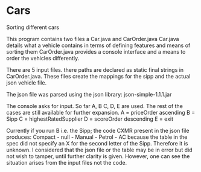# Cars
Sorting different cars

This program contains two files a Car.java and CarOrder.java
Car.java details what a vehicle contains in terms of defining features and means of sorting them
CarOrder.java provides a console interface and a means to order the vehicles differently.


There are 5 input files. there paths are declared as static final strings in CarOrder.java. 
These files create the mappings for the sipp and the actual json vehicle file.

The json file was parsed using the json library: json-simple-1.1.1.jar

The console asks for input. So far A, B C, D, E are used.
The rest of the cases are still available for further expansion.
A = priceOrder ascending
B = Sipp
C = highestRatedSupplier
D = scoreOrder descending
E = exit


Currently if you run B i.e. the Sipp; the code CXMR present in the json file produces:
Compact - null - Manual - Petrol - AC
because the table in the spec did not specify an X for the second letter of the Sipp. Therefore it is unknown.
I considered that the json file or the table may be in error but did not wish to tamper, until further clarity is given.
However, one can see the situation arises from the input files not the code.
